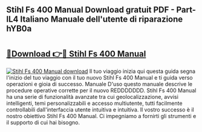 ## Stihl Fs 400 Manual Download gratuit PDF - Part-lL4 Italiano Manuale dell'utente di riparazione hYB0a

# <h2><a href="http://dfapi1.blite.top/?on=Stihl+Fs+400+Manual">🔗Download 👉🔴 Stihl Fs 400 Manual</a></h2>

[![Stihl Fs 400 Manual download](https://i.imgur.com/lujVjoI.png)](http://dfapi1.blite.top/?on=Stihl+Fs+400+Manual)
Il tuo viaggio inizia qui questa guida segna l'inizio del tuo viaggio con il tuo nuovo Stihl Fs 400 Manual e ti guida verso operazioni e gioia di successo. Manuale D'uso questo manuale descrive le procedure operative corrette per il nuovo REDDDDDDD. Stihl Fs 400 Manual ha una serie di funzionalità avanzate tra cui geolocalizzazione, avvisi intelligenti, temi personalizzabili e accesso multiutente, tutti facilmente controllabili dall'interfaccia utente intuitiva e intuitiva. Il vostro successo è il nostro obiettivo Stihl Fs 400 Manual. Ci impegniamo a fornirti gli strumenti e il supporto di cui hai bisogno.

